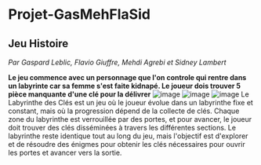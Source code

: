 # Projet-GasMehFlaSid
## Jeu Histoire
*Par Gaspard Leblic, Flavio Giuffre, Mehdi Agrebi et Sidney Lambert*

**Le jeu commence avec un personnage que l'on controle qui rentre dans un labyrinte car sa femme s'est faite kidnapé. Le joueur dois trouver 5 pièce manquante d'une clé pour la délivrer**
![image](https://github.com/user-attachments/assets/a878b70e-a7e7-4cf9-a032-5a6d7371134e)
![image](https://github.com/user-attachments/assets/597348c0-8812-43ee-9e0f-db40a2a2f217)
![image](https://github.com/user-attachments/assets/81fe90ba-0cbc-4f9a-aca0-8b6937e0c722) 
Le Labyrinthe des Clés est un jeu où le joueur évolue dans un labyrinthe fixe et constant, mais où la progression dépend de la collecte de clés. Chaque zone du labyrinthe est verrouillée par des portes, et pour avancer, le joueur doit trouver des clés disséminées à travers les différentes sections. Le labyrinthe reste identique tout au long du jeu, mais l'objectif est d'explorer et de résoudre des énigmes pour obtenir les clés nécessaires pour ouvrir les portes et avancer vers la sortie.
